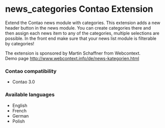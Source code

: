 news_categories Contao Extension
================================

Extend the Contao news module with categories. This extension adds a new header button in the news module. You can create categories there and then assign each news item to any of the categories, multiple selections are possible. In the front end make sure that your news list module is filterable by categories!

The extension is sponsored by Martin Schaffner from Webcontext.  
Demo page http://www.webcontext.info/de/news-kategorien.html

### Contao compatibility
- Contao 3.0

### Available languages
- English
- French
- German
- Polish